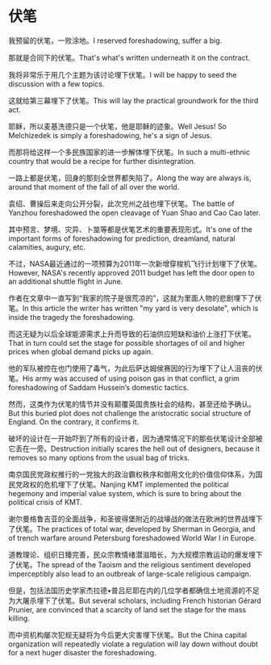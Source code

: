 # 伏笔

<p><span class="chinese">我预留的伏笔，一败涂地。</span><span class="english">I reserved foreshadowing, suffer a big.</span></p>

<p><span class="chinese">那就是合同下的伏笔。</span><span class="english">That's what's written underneath it on the contract.</span></p>

<p><span class="chinese">我将非常乐于用几个主题为该讨论埋下伏笔。</span><span class="english">I will be happy to seed the discussion with a few topics.</span></p>

<p><span class="chinese">这就给第三幕埋下了伏笔。</span><span class="english">This will lay the practical groundwork for the third act.</span></p>

<p><span class="chinese">耶稣，所以麦基洗德只是一个伏笔，他是耶稣的迹象。</span><span class="english">Well Jesus! So Melchizedek is simply a foreshadowing, he's a sign of Jesus.</span></p>

<p><span class="chinese">而那将给这样一个多民族国家的进一步解体埋下伏笔。</span><span class="english">In such a multi-ethnic country that would be a recipe for further disintegration.</span></p>

<p><span class="chinese">一路上都是伏笔，回身的那刻全世界都失陷了。</span><span class="english">Along the way are always is, around that moment of the fall of all over the world.</span></p>

<p><span class="chinese">袁绍、曹操后来走向公开分裂，此次兖州之战也埋下伏笔。</span><span class="english">The battle of Yanzhou foreshadowed the open cleavage of Yuan Shao and Cao Cao later.</span></p>

<p><span class="chinese">其中预言、梦境、灾异、卜筮等都是伏笔艺术的重要表现形式。</span><span class="english">It's one of the important forms of foreshadowing for prediction, dreamland, natural calamities, augury, etc.</span></p>

<p><span class="chinese">不过，NASA最近通过的一项预算为2011年一次新增穿梭机飞行计划埋下了伏笔。</span><span class="english">However, NASA's recently approved 2011 budget has left the door open to an additional shuttle flight in June.</span></p>

<p><span class="chinese">作者在文章中一直写到“我家的院子是很荒凉的”，这就为里面人物的悲剧埋下了伏笔。</span><span class="english">In this article the writer has written "my yard is very desolate", which is inside the tragedy the foreshadowing.</span></p>

<p><span class="chinese">而这无疑为以后全球能源需求上升而导致的石油供应短缺和油价上涨打下伏笔。</span><span class="english">That in turn could set the stage for possible shortages of oil and higher prices when global demand picks up again.</span></p>

<p><span class="chinese">他的军队被控在也门使用了毒气，为此后萨达姆侯赛因的行为埋下了让人沮丧的伏笔。</span><span class="english">His army was accused of using poison gas in that conflict, a grim foreshadowing of Saddam Hussein’s domestic tactics.</span></p>

<p><span class="chinese">然而，这类作为伏笔的情节并没有颠覆英国贵族社会的结构，甚至还给予确认。</span><span class="english">But this buried plot does not challenge the aristocratic social structure of England. On the contrary, it confirms it.</span></p>

<p><span class="chinese">破坏的设计在一开始吓到了所有的设计者，因为通常情况下的那些伏笔设计全部被它丢在一旁。</span><span class="english">Destruction initially scares the hell out of designers, because it removes so many options from the usual bag of tricks.</span></p>

<p><span class="chinese">南京国民党政权推行的一党独大的政治霸权秩序和御用文化的价值信仰体系，为国民党政权的危机埋下了伏笔。</span><span class="english">Nanjing KMT implemented the political hegemony and imperial value system, which is sure to bring about the political crisis of KMT.</span></p>

<p><span class="chinese">谢尔曼格鲁吉亚的全面战争，和圣彼得堡附近的战壕战的做法在欧洲的世界战埋下了伏笔。</span><span class="english">The practices of total war, developed by Sherman in Georgia, and of trench warfare around Petersburg foreshadowed World War I in Europe.</span></p>

<p><span class="chinese">道教理论、组织日臻完善，民众宗教情绪潜滋暗长，为大规模宗教运动的爆发埋下了伏笔。</span><span class="english">The spread of the Taoism and the religious sentiment developed imperceptibly also lead to an outbreak of large-scale religious campaign.</span></p>

<p><span class="chinese">但是，包括法国历史学家杰拉德•普吕尼耶在内的几位学者都确信土地资源的不足为大屠杀埋下了伏笔。</span><span class="english">But several scholars, including French historian Gérard Prunier, are convinced that a scarcity of land set the stage for the mass killing.</span></p>

<p><span class="chinese">而中资机构屡次犯规无疑将为今后更大灾害埋下伏笔。</span><span class="english">But the China capital organization will repeatedly violate a regulation will lay down without doubt for a next huger disaster the foreshadowing.</span></p>

